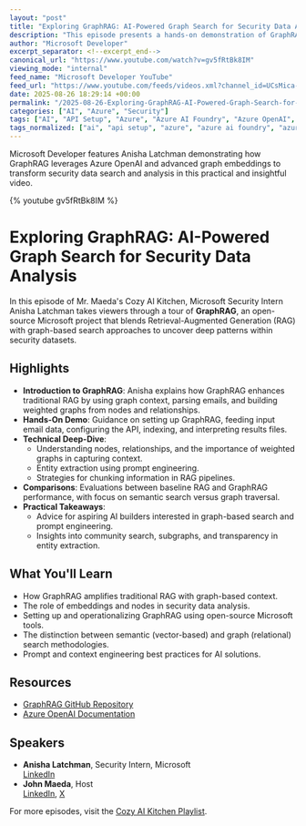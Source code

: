 ```yaml
---
layout: "post"
title: "Exploring GraphRAG: AI-Powered Graph Search for Security Data Analysis"
description: "This episode presents a hands-on demonstration of GraphRAG, an open-source Microsoft project that combines Retrieval-Augmented Generation with graph-based search for enhanced security data analysis. Security intern Anisha Latchman walks through setup, configuration, node extraction, prompt engineering, chunking strategies, and performance comparisons using email datasets. The session also highlights practical tips for AI builders and the technical value of graph embeddings in security contexts."
author: "Microsoft Developer"
excerpt_separator: <!--excerpt_end-->
canonical_url: "https://www.youtube.com/watch?v=gv5fRtBk8IM"
viewing_mode: "internal"
feed_name: "Microsoft Developer YouTube"
feed_url: "https://www.youtube.com/feeds/videos.xml?channel_id=UCsMica-v34Irf9KVTh6xx-g"
date: 2025-08-26 18:29:14 +00:00
permalink: "/2025-08-26-Exploring-GraphRAG-AI-Powered-Graph-Search-for-Security-Data-Analysis.html"
categories: ["AI", "Azure", "Security"]
tags: ["AI", "API Setup", "Azure", "Azure AI Foundry", "Azure OpenAI", "Chunking Strategies", "Cloud Computing", "Data Relationships", "Dev", "Development", "Entity Extraction", "Graph Embedding", "Graph Search", "GraphRAG", "Microsoft", "Open Source", "Prompt Engineering", "Retrieval Augmented Generation", "Security", "Security Data Analysis", "Semantic Search", "Tech", "Technology", "Videos"]
tags_normalized: ["ai", "api setup", "azure", "azure ai foundry", "azure openai", "chunking strategies", "cloud computing", "data relationships", "dev", "development", "entity extraction", "graph embedding", "graph search", "graphrag", "microsoft", "open source", "prompt engineering", "retrieval augmented generation", "security", "security data analysis", "semantic search", "tech", "technology", "videos"]
---
```


Microsoft Developer features Anisha Latchman demonstrating how GraphRAG leverages Azure OpenAI and advanced graph embeddings to transform security data search and analysis in this practical and insightful video.<!--excerpt_end-->

{% youtube gv5fRtBk8IM %}

# Exploring GraphRAG: AI-Powered Graph Search for Security Data Analysis

In this episode of Mr. Maeda's Cozy AI Kitchen, Microsoft Security Intern Anisha Latchman takes viewers through a tour of **GraphRAG**, an open-source Microsoft project that blends Retrieval-Augmented Generation (RAG) with graph-based search approaches to uncover deep patterns within security datasets.

## Highlights

- **Introduction to GraphRAG**: Anisha explains how GraphRAG enhances traditional RAG by using graph context, parsing emails, and building weighted graphs from nodes and relationships.
- **Hands-On Demo**: Guidance on setting up GraphRAG, feeding input email data, configuring the API, indexing, and interpreting results files.
- **Technical Deep-Dive**:
  - Understanding nodes, relationships, and the importance of weighted graphs in capturing context.
  - Entity extraction using prompt engineering.
  - Strategies for chunking information in RAG pipelines.
- **Comparisons**: Evaluations between baseline RAG and GraphRAG performance, with focus on semantic search versus graph traversal.
- **Practical Takeaways**:
  - Advice for aspiring AI builders interested in graph-based search and prompt engineering.
  - Insights into community search, subgraphs, and transparency in entity extraction.

## What You'll Learn

- How GraphRAG amplifies traditional RAG with graph-based context.
- The role of embeddings and nodes in security data analysis.
- Setting up and operationalizing GraphRAG using open-source Microsoft tools.
- The distinction between semantic (vector-based) and graph (relational) search methodologies.
- Prompt and context engineering best practices for AI solutions.

## Resources

- [GraphRAG GitHub Repository](https://aka.ms/CAIK-GraphRAG)
- [Azure OpenAI Documentation](https://learn.microsoft.com/azure/ai-foundry/)

## Speakers

- **Anisha Latchman**, Security Intern, Microsoft  
  [LinkedIn](https://www.linkedin.com/in/anisha-latchman/)
- **John Maeda**, Host  
  [LinkedIn](https://www.linkedin.com/in/johnmaeda/), [X](https://x.com/johnmaeda)

For more episodes, visit the [Cozy AI Kitchen Playlist](https://aka.ms/CAIK-YTPlaylist).
